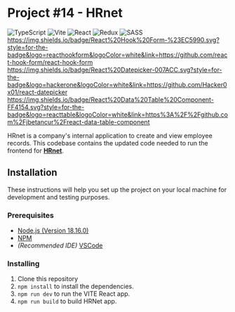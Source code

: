 # Project #14 - HRnet
![TypeScript](https://img.shields.io/badge/TypeScript-007ACC?style=for-the-badge&logo=typescript&logoColor=white)
![Vite](https://img.shields.io/badge/vite-%23646CFF.svg?style=for-the-badge&logo=vite&logoColor=white)
![React](https://img.shields.io/badge/React-20232A?style=for-the-badge&logo=react&logoColor=61DAFB)
![Redux](https://img.shields.io/badge/Redux-593D88?style=for-the-badge&logo=redux&logoColor=white)
![SASS](https://img.shields.io/badge/SASS-hotpink.svg?style=for-the-badge&logo=SASS&logoColor=white)
<object>https://img.shields.io/badge/React%20Hook%20Form-%23EC5990.svg?style=for-the-badge&logo=reacthookform&logoColor=white&link=https://github.com/react-hook-form/react-hook-form</object>
<object>https://img.shields.io/badge/React%20Datepicker-007ACC.svg?style=for-the-badge&logo=hackerone&logoColor=white&link=https://github.com/Hacker0x01/react-datepicker</object>
<object>https://img.shields.io/badge/React%20Data%20Table%20Component-FF4154.svg?style=for-the-badge&logo=reacttable&logoColor=white&link=https%3A%2F%2Fgithub.com%2Fjbetancur%2Freact-data-table-component</object>

HRnet is a company's internal application to create and view employee records.
This codebase contains the updated code needed to run the frontend for **[HRnet](https://github.com/OpenClassrooms-Student-Center/P12_Front-end)**.

## Installation

These instructions will help you set up the project on your local machine for development and testing purposes.

### Prerequisites

- [Node.js (Version 18.16.0)](https://nodejs.org/en/)
- [NPM](https://www.npmjs.com/)
- *(Recommended IDE)* [VSCode](https://code.visualstudio.com/)

### Installing

1. Clone this repository
2. `npm install` to install the dependencies.
3. `npm run dev` to run the VITE React app.
4. `npm run build` to build HRNet app.


